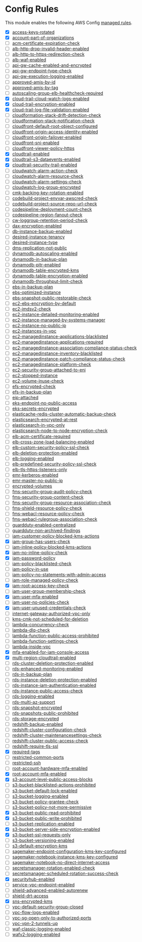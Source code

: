 # Config Rules

This module enables the following AWS Config [managed rules](https://docs.aws.amazon.com/config/latest/developerguide/managed-rules-by-aws-config.html).

- [x] [access-keys-rotated](https://docs.aws.amazon.com/config/latest/developerguide/access-keys-rotated.html)
- [x] [account-part-of-organizations](https://docs.aws.amazon.com/config/latest/developerguide/account-part-of-organizations.html)
- [ ] [acm-certificate-expiration-check](https://docs.aws.amazon.com/config/latest/developerguide/acm-certificate-expiration-check.html)
- [ ] [alb-http-drop-invalid-header-enabled](https://docs.aws.amazon.com/config/latest/developerguide/alb-http-drop-invalid-header-enabled.html)
- [ ] [alb-http-to-https-redirection-check](https://docs.aws.amazon.com/config/latest/developerguide/alb-http-to-https-redirection-check.html)
- [ ] [alb-waf-enabled](https://docs.aws.amazon.com/config/latest/developerguide/alb-waf-enabled.html)
- [ ] [api-gw-cache-enabled-and-encrypted](https://docs.aws.amazon.com/config/latest/developerguide/api-gw-cache-enabled-and-encrypted.html)
- [ ] [api-gw-endpoint-type-check](https://docs.aws.amazon.com/config/latest/developerguide/api-gw-endpoint-type-check.html)
- [ ] [api-gw-execution-logging-enabled](https://docs.aws.amazon.com/config/latest/developerguide/api-gw-execution-logging-enabled.html)
- [ ] [approved-amis-by-id](https://docs.aws.amazon.com/config/latest/developerguide/approved-amis-by-id.html)
- [ ] [approved-amis-by-tag](https://docs.aws.amazon.com/config/latest/developerguide/approved-amis-by-tag.html)
- [ ] [autoscaling-group-elb-healthcheck-required](https://docs.aws.amazon.com/config/latest/developerguide/autoscaling-group-elb-healthcheck-required.html)
- [x] [cloud-trail-cloud-watch-logs-enabled](https://docs.aws.amazon.com/config/latest/developerguide/cloud-trail-cloud-watch-logs-enabled.html)
- [x] [cloud-trail-encryption-enabled](https://docs.aws.amazon.com/config/latest/developerguide/cloud-trail-encryption-enabled.html)
- [x] [cloud-trail-log-file-validation-enabled](https://docs.aws.amazon.com/config/latest/developerguide/cloud-trail-log-file-validation-enabled.html)
- [ ] [cloudformation-stack-drift-detection-check](https://docs.aws.amazon.com/config/latest/developerguide/cloudformation-stack-drift-detection-check.html)
- [ ] [cloudformation-stack-notification-check](https://docs.aws.amazon.com/config/latest/developerguide/cloudformation-stack-notification-check.html)
- [ ] [cloudfront-default-root-object-configured](https://docs.aws.amazon.com/config/latest/developerguide/cloudfront-default-root-object-configured.html)
- [ ] [cloudfront-origin-access-identity-enabled](https://docs.aws.amazon.com/config/latest/developerguide/cloudfront-origin-access-identity-enabled.html)
- [ ] [cloudfront-origin-failover-enabled](https://docs.aws.amazon.com/config/latest/developerguide/cloudfront-origin-failover-enabled.html)
- [ ] [cloudfront-sni-enabled](https://docs.aws.amazon.com/config/latest/developerguide/cloudfront-sni-enabled.html)
- [ ] [cloudfront-viewer-policy-https](https://docs.aws.amazon.com/config/latest/developerguide/cloudfront-viewer-policy-https.html)
- [x] [cloudtrail-enabled](https://docs.aws.amazon.com/config/latest/developerguide/cloudtrail-enabled.html)
- [x] [cloudtrail-s3-dataevents-enabled](https://docs.aws.amazon.com/config/latest/developerguide/cloudtrail-s3-dataevents-enabled.html)
- [x] [cloudtrail-security-trail-enabled](https://docs.aws.amazon.com/config/latest/developerguide/cloudtrail-security-trail-enabled.html)
- [ ] [cloudwatch-alarm-action-check](https://docs.aws.amazon.com/config/latest/developerguide/cloudwatch-alarm-action-check.html)
- [ ] [cloudwatch-alarm-resource-check](https://docs.aws.amazon.com/config/latest/developerguide/cloudwatch-alarm-resource-check.html)
- [ ] [cloudwatch-alarm-settings-check](https://docs.aws.amazon.com/config/latest/developerguide/cloudwatch-alarm-settings-check.html)
- [ ] [cloudwatch-log-group-encrypted](https://docs.aws.amazon.com/config/latest/developerguide/cloudwatch-log-group-encrypted.html)
- [ ] [cmk-backing-key-rotation-enabled](https://docs.aws.amazon.com/config/latest/developerguide/cmk-backing-key-rotation-enabled.html)
- [ ] [codebuild-project-envvar-awscred-check](https://docs.aws.amazon.com/config/latest/developerguide/codebuild-project-envvar-awscred-check.html)
- [ ] [codebuild-project-source-repo-url-check](https://docs.aws.amazon.com/config/latest/developerguide/codebuild-project-source-repo-url-check.html)
- [ ] [codepipeline-deployment-count-check](https://docs.aws.amazon.com/config/latest/developerguide/codepipeline-deployment-count-check.html)
- [ ] [codepipeline-region-fanout-check](https://docs.aws.amazon.com/config/latest/developerguide/codepipeline-region-fanout-check.html)
- [ ] [cw-loggroup-retention-period-check](https://docs.aws.amazon.com/config/latest/developerguide/cw-loggroup-retention-period-check.html)
- [ ] [dax-encryption-enabled](https://docs.aws.amazon.com/config/latest/developerguide/dax-encryption-enabled.html)
- [ ] [db-instance-backup-enabled](https://docs.aws.amazon.com/config/latest/developerguide/db-instance-backup-enabled.html)
- [ ] [desired-instance-tenancy](https://docs.aws.amazon.com/config/latest/developerguide/desired-instance-tenancy.html)
- [ ] [desired-instance-type](https://docs.aws.amazon.com/config/latest/developerguide/desired-instance-type.html)
- [ ] [dms-replication-not-public](https://docs.aws.amazon.com/config/latest/developerguide/dms-replication-not-public.html)
- [ ] [dynamodb-autoscaling-enabled](https://docs.aws.amazon.com/config/latest/developerguide/dynamodb-autoscaling-enabled.html)
- [ ] [dynamodb-in-backup-plan](https://docs.aws.amazon.com/config/latest/developerguide/dynamodb-in-backup-plan.html)
- [ ] [dynamodb-pitr-enabled](https://docs.aws.amazon.com/config/latest/developerguide/dynamodb-pitr-enabled.html)
- [ ] [dynamodb-table-encrypted-kms](https://docs.aws.amazon.com/config/latest/developerguide/dynamodb-table-encrypted-kms.html)
- [ ] [dynamodb-table-encryption-enabled](https://docs.aws.amazon.com/config/latest/developerguide/dynamodb-table-encryption-enabled.html)
- [ ] [dynamodb-throughput-limit-check](https://docs.aws.amazon.com/config/latest/developerguide/dynamodb-throughput-limit-check.html)
- [ ] [ebs-in-backup-plan](https://docs.aws.amazon.com/config/latest/developerguide/ebs-in-backup-plan.html)
- [ ] [ebs-optimized-instance](https://docs.aws.amazon.com/config/latest/developerguide/ebs-optimized-instance.html)
- [ ] [ebs-snapshot-public-restorable-check](https://docs.aws.amazon.com/config/latest/developerguide/ebs-snapshot-public-restorable-check.html)
- [ ] [ec2-ebs-encryption-by-default](https://docs.aws.amazon.com/config/latest/developerguide/ec2-ebs-encryption-by-default.html)
- [ ] [ec2-imdsv2-check](https://docs.aws.amazon.com/config/latest/developerguide/ec2-imdsv2-check.html)
- [ ] [ec2-instance-detailed-monitoring-enabled](https://docs.aws.amazon.com/config/latest/developerguide/ec2-instance-detailed-monitoring-enabled.html)
- [ ] [ec2-instance-managed-by-systems-manager](https://docs.aws.amazon.com/config/latest/developerguide/ec2-instance-managed-by-systems-manager.html)
- [ ] [ec2-instance-no-public-ip](https://docs.aws.amazon.com/config/latest/developerguide/ec2-instance-no-public-ip.html)
- [ ] [ec2-instances-in-vpc](https://docs.aws.amazon.com/config/latest/developerguide/ec2-instances-in-vpc.html)
- [ ] [ec2-managedinstance-applications-blacklisted](https://docs.aws.amazon.com/config/latest/developerguide/ec2-managedinstance-applications-blacklisted.html)
- [ ] [ec2-managedinstance-applications-required](https://docs.aws.amazon.com/config/latest/developerguide/ec2-managedinstance-applications-required.html)
- [ ] [ec2-managedinstance-association-compliance-status-check](https://docs.aws.amazon.com/config/latest/developerguide/ec2-managedinstance-association-compliance-status-check.html)
- [ ] [ec2-managedinstance-inventory-blacklisted](https://docs.aws.amazon.com/config/latest/developerguide/ec2-managedinstance-inventory-blacklisted.html)
- [ ] [ec2-managedinstance-patch-compliance-status-check](https://docs.aws.amazon.com/config/latest/developerguide/ec2-managedinstance-patch-compliance-status-check.html)
- [ ] [ec2-managedinstance-platform-check](https://docs.aws.amazon.com/config/latest/developerguide/ec2-managedinstance-platform-check.html)
- [ ] [ec2-security-group-attached-to-eni](https://docs.aws.amazon.com/config/latest/developerguide/ec2-security-group-attached-to-eni.html)
- [ ] [ec2-stopped-instance](https://docs.aws.amazon.com/config/latest/developerguide/ec2-stopped-instance.html)
- [ ] [ec2-volume-inuse-check](https://docs.aws.amazon.com/config/latest/developerguide/ec2-volume-inuse-check.html)
- [ ] [efs-encrypted-check](https://docs.aws.amazon.com/config/latest/developerguide/efs-encrypted-check.html)
- [ ] [efs-in-backup-plan](https://docs.aws.amazon.com/config/latest/developerguide/efs-in-backup-plan.html)
- [ ] [eip-attached](https://docs.aws.amazon.com/config/latest/developerguide/eip-attached.html)
- [ ] [eks-endpoint-no-public-access](https://docs.aws.amazon.com/config/latest/developerguide/eks-endpoint-no-public-access.html)
- [ ] [eks-secrets-encrypted](https://docs.aws.amazon.com/config/latest/developerguide/eks-secrets-encrypted.html)
- [ ] [elasticache-redis-cluster-automatic-backup-check](https://docs.aws.amazon.com/config/latest/developerguide/elasticache-redis-cluster-automatic-backup-check.html)
- [ ] [elasticsearch-encrypted-at-rest](https://docs.aws.amazon.com/config/latest/developerguide/elasticsearch-encrypted-at-rest.html)
- [ ] [elasticsearch-in-vpc-only](https://docs.aws.amazon.com/config/latest/developerguide/elasticsearch-in-vpc-only.html)
- [ ] [elasticsearch-node-to-node-encryption-check](https://docs.aws.amazon.com/config/latest/developerguide/elasticsearch-node-to-node-encryption-check.html)
- [ ] [elb-acm-certificate-required](https://docs.aws.amazon.com/config/latest/developerguide/elb-acm-certificate-required.html)
- [ ] [elb-cross-zone-load-balancing-enabled](https://docs.aws.amazon.com/config/latest/developerguide/elb-cross-zone-load-balancing-enabled.html)
- [ ] [elb-custom-security-policy-ssl-check](https://docs.aws.amazon.com/config/latest/developerguide/elb-custom-security-policy-ssl-check.html)
- [ ] [elb-deletion-protection-enabled](https://docs.aws.amazon.com/config/latest/developerguide/elb-deletion-protection-enabled.html)
- [ ] [elb-logging-enabled](https://docs.aws.amazon.com/config/latest/developerguide/elb-logging-enabled.html)
- [ ] [elb-predefined-security-policy-ssl-check](https://docs.aws.amazon.com/config/latest/developerguide/elb-predefined-security-policy-ssl-check.html)
- [ ] [elb-tls-https-listeners-only](https://docs.aws.amazon.com/config/latest/developerguide/elb-tls-https-listeners-only.html)
- [ ] [emr-kerberos-enabled](https://docs.aws.amazon.com/config/latest/developerguide/emr-kerberos-enabled.html)
- [ ] [emr-master-no-public-ip](https://docs.aws.amazon.com/config/latest/developerguide/emr-master-no-public-ip.html)
- [ ] [encrypted-volumes](https://docs.aws.amazon.com/config/latest/developerguide/encrypted-volumes.html)
- [ ] [fms-security-group-audit-policy-check](https://docs.aws.amazon.com/config/latest/developerguide/fms-security-group-audit-policy-check.html)
- [ ] [fms-security-group-content-check](https://docs.aws.amazon.com/config/latest/developerguide/fms-security-group-content-check.html)
- [ ] [fms-security-group-resource-association-check](https://docs.aws.amazon.com/config/latest/developerguide/fms-security-group-resource-association-check.html)
- [ ] [fms-shield-resource-policy-check](https://docs.aws.amazon.com/config/latest/developerguide/fms-shield-resource-policy-check.html)
- [ ] [fms-webacl-resource-policy-check](https://docs.aws.amazon.com/config/latest/developerguide/fms-webacl-resource-policy-check.html)
- [ ] [fms-webacl-rulegroup-association-check](https://docs.aws.amazon.com/config/latest/developerguide/fms-webacl-rulegroup-association-check.html)
- [ ] [guardduty-enabled-centralized](https://docs.aws.amazon.com/config/latest/developerguide/guardduty-enabled-centralized.html)
- [ ] [guardduty-non-archived-findings](https://docs.aws.amazon.com/config/latest/developerguide/guardduty-non-archived-findings.html)
- [ ] [iam-customer-policy-blocked-kms-actions](https://docs.aws.amazon.com/config/latest/developerguide/iam-customer-policy-blocked-kms-actions.html)
- [x] [iam-group-has-users-check](https://docs.aws.amazon.com/config/latest/developerguide/iam-group-has-users-check.html)
- [ ] [iam-inline-policy-blocked-kms-actions](https://docs.aws.amazon.com/config/latest/developerguide/iam-inline-policy-blocked-kms-actions.html)
- [x] [iam-no-inline-policy-check](https://docs.aws.amazon.com/config/latest/developerguide/iam-no-inline-policy-check.html)
- [x] [iam-password-policy](https://docs.aws.amazon.com/config/latest/developerguide/iam-password-policy.html)
- [ ] [iam-policy-blacklisted-check](https://docs.aws.amazon.com/config/latest/developerguide/iam-policy-blacklisted-check.html)
- [ ] [iam-policy-in-use](https://docs.aws.amazon.com/config/latest/developerguide/iam-policy-in-use.html)
- [ ] [iam-policy-no-statements-with-admin-access](https://docs.aws.amazon.com/config/latest/developerguide/iam-policy-no-statements-with-admin-access.html)
- [ ] [iam-role-managed-policy-check](https://docs.aws.amazon.com/config/latest/developerguide/iam-role-managed-policy-check.html)
- [x] [iam-root-access-key-check](https://docs.aws.amazon.com/config/latest/developerguide/iam-root-access-key-check.html)
- [ ] [iam-user-group-membership-check](https://docs.aws.amazon.com/config/latest/developerguide/iam-user-group-membership-check.html)
- [x] [iam-user-mfa-enabled](https://docs.aws.amazon.com/config/latest/developerguide/iam-user-mfa-enabled.html)
- [ ] [iam-user-no-policies-check](https://docs.aws.amazon.com/config/latest/developerguide/iam-user-no-policies-check.html)
- [x] [iam-user-unused-credentials-check](https://docs.aws.amazon.com/config/latest/developerguide/iam-user-unused-credentials-check.html)
- [ ] [internet-gateway-authorized-vpc-only](https://docs.aws.amazon.com/config/latest/developerguide/internet-gateway-authorized-vpc-only.html)
- [ ] [kms-cmk-not-scheduled-for-deletion](https://docs.aws.amazon.com/config/latest/developerguide/kms-cmk-not-scheduled-for-deletion.html)
- [ ] [lambda-concurrency-check](https://docs.aws.amazon.com/config/latest/developerguide/lambda-concurrency-check.html)
- [ ] [lambda-dlq-check](https://docs.aws.amazon.com/config/latest/developerguide/lambda-dlq-check.html)
- [ ] [lambda-function-public-access-prohibited](https://docs.aws.amazon.com/config/latest/developerguide/lambda-function-public-access-prohibited.html)
- [ ] [lambda-function-settings-check](https://docs.aws.amazon.com/config/latest/developerguide/lambda-function-settings-check.html)
- [ ] [lambda-inside-vpc](https://docs.aws.amazon.com/config/latest/developerguide/lambda-inside-vpc.html)
- [x] [mfa-enabled-for-iam-console-access](https://docs.aws.amazon.com/config/latest/developerguide/mfa-enabled-for-iam-console-access.html)
- [x] [multi-region-cloudtrail-enabled](https://docs.aws.amazon.com/config/latest/developerguide/multi-region-cloudtrail-enabled.html)
- [ ] [rds-cluster-deletion-protection-enabled](https://docs.aws.amazon.com/config/latest/developerguide/rds-cluster-deletion-protection-enabled.html)
- [ ] [rds-enhanced-monitoring-enabled](https://docs.aws.amazon.com/config/latest/developerguide/rds-enhanced-monitoring-enabled.html)
- [ ] [rds-in-backup-plan](https://docs.aws.amazon.com/config/latest/developerguide/rds-in-backup-plan.html)
- [ ] [rds-instance-deletion-protection-enabled](https://docs.aws.amazon.com/config/latest/developerguide/rds-instance-deletion-protection-enabled.html)
- [ ] [rds-instance-iam-authentication-enabled](https://docs.aws.amazon.com/config/latest/developerguide/rds-instance-iam-authentication-enabled.html)
- [ ] [rds-instance-public-access-check](https://docs.aws.amazon.com/config/latest/developerguide/rds-instance-public-access-check.html)
- [ ] [rds-logging-enabled](https://docs.aws.amazon.com/config/latest/developerguide/rds-logging-enabled.html)
- [ ] [rds-multi-az-support](https://docs.aws.amazon.com/config/latest/developerguide/rds-multi-az-support.html)
- [ ] [rds-snapshot-encrypted](https://docs.aws.amazon.com/config/latest/developerguide/rds-snapshot-encrypted.html)
- [ ] [rds-snapshots-public-prohibited](https://docs.aws.amazon.com/config/latest/developerguide/rds-snapshots-public-prohibited.html)
- [ ] [rds-storage-encrypted](https://docs.aws.amazon.com/config/latest/developerguide/rds-storage-encrypted.html)
- [ ] [redshift-backup-enabled](https://docs.aws.amazon.com/config/latest/developerguide/redshift-backup-enabled.html)
- [ ] [redshift-cluster-configuration-check](https://docs.aws.amazon.com/config/latest/developerguide/redshift-cluster-configuration-check.html)
- [ ] [redshift-cluster-maintenancesettings-check](https://docs.aws.amazon.com/config/latest/developerguide/redshift-cluster-maintenancesettings-check.html)
- [ ] [redshift-cluster-public-access-check](https://docs.aws.amazon.com/config/latest/developerguide/redshift-cluster-public-access-check.html)
- [ ] [redshift-require-tls-ssl](https://docs.aws.amazon.com/config/latest/developerguide/redshift-require-tls-ssl.html)
- [x] [required-tags](https://docs.aws.amazon.com/config/latest/developerguide/required-tags.html)
- [ ] [restricted-common-ports](https://docs.aws.amazon.com/config/latest/developerguide/restricted-common-ports.html)
- [ ] [restricted-ssh](https://docs.aws.amazon.com/config/latest/developerguide/restricted-ssh.html)
- [ ] [root-account-hardware-mfa-enabled](https://docs.aws.amazon.com/config/latest/developerguide/root-account-hardware-mfa-enabled.html)
- [x] [root-account-mfa-enabled](https://docs.aws.amazon.com/config/latest/developerguide/root-account-mfa-enabled.html)
- [x] [s3-account-level-public-access-blocks](https://docs.aws.amazon.com/config/latest/developerguide/s3-account-level-public-access-blocks.html)
- [ ] [s3-bucket-blacklisted-actions-prohibited](https://docs.aws.amazon.com/config/latest/developerguide/s3-bucket-blacklisted-actions-prohibited.html)
- [ ] [s3-bucket-default-lock-enabled](https://docs.aws.amazon.com/config/latest/developerguide/s3-bucket-default-lock-enabled.html)
- [ ] [s3-bucket-logging-enabled](https://docs.aws.amazon.com/config/latest/developerguide/s3-bucket-logging-enabled.html)
- [ ] [s3-bucket-policy-grantee-check](https://docs.aws.amazon.com/config/latest/developerguide/s3-bucket-policy-grantee-check.html)
- [ ] [s3-bucket-policy-not-more-permissive](https://docs.aws.amazon.com/config/latest/developerguide/s3-bucket-policy-not-more-permissive.html)
- [x] [s3-bucket-public-read-prohibited](https://docs.aws.amazon.com/config/latest/developerguide/s3-bucket-public-read-prohibited.html)
- [x] [s3-bucket-public-write-prohibited](https://docs.aws.amazon.com/config/latest/developerguide/s3-bucket-public-write-prohibited.html)
- [ ] [s3-bucket-replication-enabled](https://docs.aws.amazon.com/config/latest/developerguide/s3-bucket-replication-enabled.html)
- [x] [s3-bucket-server-side-encryption-enabled](https://docs.aws.amazon.com/config/latest/developerguide/s3-bucket-server-side-encryption-enabled.html)
- [x] [s3-bucket-ssl-requests-only](https://docs.aws.amazon.com/config/latest/developerguide/s3-bucket-ssl-requests-only.html)
- [ ] [s3-bucket-versioning-enabled](https://docs.aws.amazon.com/config/latest/developerguide/s3-bucket-versioning-enabled.html)
- [ ] [s3-default-encryption-kms](https://docs.aws.amazon.com/config/latest/developerguide/s3-default-encryption-kms.html)
- [ ] [sagemaker-endpoint-configuration-kms-key-configured](https://docs.aws.amazon.com/config/latest/developerguide/sagemaker-endpoint-configuration-kms-key-configured.html)
- [ ] [sagemaker-notebook-instance-kms-key-configured](https://docs.aws.amazon.com/config/latest/developerguide/sagemaker-notebook-instance-kms-key-configured.html)
- [ ] [sagemaker-notebook-no-direct-internet-access](https://docs.aws.amazon.com/config/latest/developerguide/sagemaker-notebook-no-direct-internet-access.html)
- [ ] [secretsmanager-rotation-enabled-check](https://docs.aws.amazon.com/config/latest/developerguide/secretsmanager-rotation-enabled-check.html)
- [ ] [secretsmanager-scheduled-rotation-success-check](https://docs.aws.amazon.com/config/latest/developerguide/secretsmanager-scheduled-rotation-success-check.html)
- [x] [securityhub-enabled](https://docs.aws.amazon.com/config/latest/developerguide/securityhub-enabled.html)
- [ ] [service-vpc-endpoint-enabled](https://docs.aws.amazon.com/config/latest/developerguide/service-vpc-endpoint-enabled.html)
- [ ] [shield-advanced-enabled-autorenew](https://docs.aws.amazon.com/config/latest/developerguide/shield-advanced-enabled-autorenew.html)
- [ ] [shield-drt-access](https://docs.aws.amazon.com/config/latest/developerguide/shield-drt-access.html)
- [x] [sns-encrypted-kms](https://docs.aws.amazon.com/config/latest/developerguide/sns-encrypted-kms.html)
- [ ] [vpc-default-security-group-closed](https://docs.aws.amazon.com/config/latest/developerguide/vpc-default-security-group-closed.html)
- [ ] [vpc-flow-logs-enabled](https://docs.aws.amazon.com/config/latest/developerguide/vpc-flow-logs-enabled.html)
- [ ] [vpc-sg-open-only-to-authorized-ports](https://docs.aws.amazon.com/config/latest/developerguide/vpc-sg-open-only-to-authorized-ports.html)
- [ ] [vpc-vpn-2-tunnels-up](https://docs.aws.amazon.com/config/latest/developerguide/vpc-vpn-2-tunnels-up.html)
- [ ] [waf-classic-logging-enabled](https://docs.aws.amazon.com/config/latest/developerguide/waf-classic-logging-enabled.html)
- [ ] [wafv2-logging-enabled](https://docs.aws.amazon.com/config/latest/developerguide/wafv2-logging-enabled.html)
